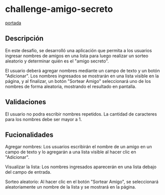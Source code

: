 # challenge-amigo-secreto

[portada](./assets/amigo-secreto.png)

## Descripción 
En este desafío, se desarrolló una aplicación que permita a los usuarios ingresar nombres de amigos en una lista para luego realizar un sorteo aleatorio y determinar quién es el "amigo secreto".

El usuario deberá agregar nombres mediante un campo de texto y un botón "Adicionar". Los nombres ingresados se mostrarán en una lista visible en la página, y al finalizar, un botón "Sortear Amigo" seleccionará uno de los nombres de forma aleatoria, mostrando el resultado en pantalla.

## Validaciones
El usuario no podra escribir nombres repetidos. 
La cantidad de caracteres para los nombres debe ser mayor a 1.

## Fucionalidades
Agregar nombres: Los usuarios escribirán el nombre de un amigo en un campo de texto y lo agregarán a una lista visible al hacer clic en "Adicionar".

Visualizar la lista: Los nombres ingresados aparecerán en una lista debajo del campo de entrada.

Sorteo aleatorio: Al hacer clic en el botón "Sortear Amigo", se seleccionará aleatoriamente un nombre de la lista y se mostrará en la página.
